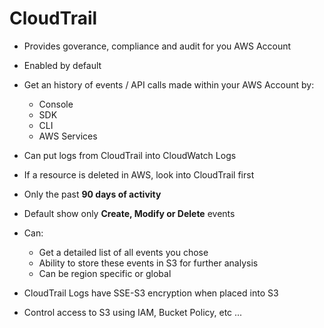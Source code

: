 # CloudTrail

* Provides goverance, compliance and audit for you AWS Account
* Enabled by default
* Get an history of events / API calls made within your AWS Account by:
    * Console
    * SDK
    * CLI
    * AWS Services
* Can put logs from CloudTrail into CloudWatch Logs
* If a resource is deleted in AWS, look into CloudTrail first

* Only the past **90 days of activity**
* Default show only **Create, Modify or Delete** events
* Can:
    * Get a detailed list of all events you chose
    * Ability to store these events in S3 for further analysis
    * Can be region specific or global
* CloudTrail Logs have SSE-S3 encryption when placed into S3
* Control access to S3 using IAM, Bucket Policy, etc ...
